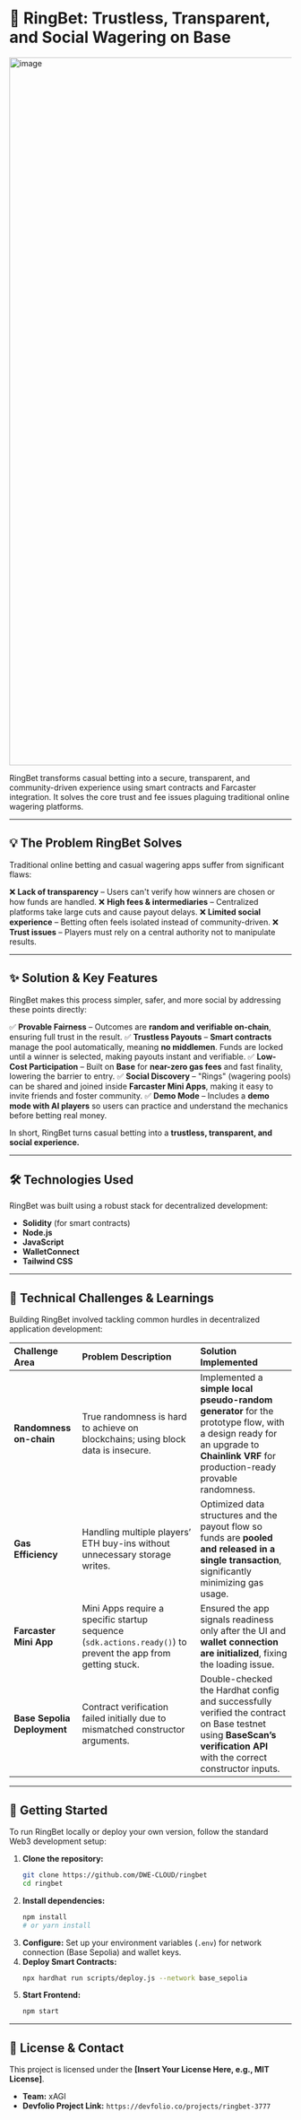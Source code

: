 # 💍 RingBet: Trustless, Transparent, and Social Wagering on Base

<img width="2033" height="1263" alt="image" src="https://github.com/user-attachments/assets/10f60071-f664-4020-9b81-186cd93e828d" />


RingBet transforms casual betting into a secure, transparent, and community-driven experience using smart contracts and Farcaster integration. It solves the core trust and fee issues plaguing traditional online wagering platforms.

-----

## 💡 The Problem RingBet Solves

Traditional online betting and casual wagering apps suffer from significant flaws:

❌ **Lack of transparency** – Users can't verify how winners are chosen or how funds are handled.
❌ **High fees & intermediaries** – Centralized platforms take large cuts and cause payout delays.
❌ **Limited social experience** – Betting often feels isolated instead of community-driven.
❌ **Trust issues** – Players must rely on a central authority not to manipulate results.

-----

## ✨ Solution & Key Features

RingBet makes this process simpler, safer, and more social by addressing these points directly:

✅ **Provable Fairness** – Outcomes are **random and verifiable on-chain**, ensuring full trust in the result.
✅ **Trustless Payouts** – **Smart contracts** manage the pool automatically, meaning **no middlemen**. Funds are locked until a winner is selected, making payouts instant and verifiable.
✅ **Low-Cost Participation** – Built on **Base** for **near-zero gas fees** and fast finality, lowering the barrier to entry.
✅ **Social Discovery** – "Rings" (wagering pools) can be shared and joined inside **Farcaster Mini Apps**, making it easy to invite friends and foster community.
✅ **Demo Mode** – Includes a **demo mode with AI players** so users can practice and understand the mechanics before betting real money.

In short, RingBet turns casual betting into a **trustless, transparent, and social experience.**

-----

## 🛠 Technologies Used

RingBet was built using a robust stack for decentralized development:

  * **Solidity** (for smart contracts)
  * **Node.js**
  * **JavaScript**
  * **WalletConnect**
  * **Tailwind CSS**

-----

## 🚧 Technical Challenges & Learnings

Building RingBet involved tackling common hurdles in decentralized application development:

| Challenge Area | Problem Description | Solution Implemented |
| :--- | :--- | :--- |
| **Randomness on-chain** | True randomness is hard to achieve on blockchains; using block data is insecure. | Implemented a **simple local pseudo-random generator** for the prototype flow, with a design ready for an upgrade to **Chainlink VRF** for production-ready provable randomness. |
| **Gas Efficiency** | Handling multiple players’ ETH buy-ins without unnecessary storage writes. | Optimized data structures and the payout flow so funds are **pooled and released in a single transaction**, significantly minimizing gas usage. |
| **Farcaster Mini App** | Mini Apps require a specific startup sequence (`sdk.actions.ready()`) to prevent the app from getting stuck. | Ensured the app signals readiness only after the UI and **wallet connection are initialized**, fixing the loading issue. |
| **Base Sepolia Deployment** | Contract verification failed initially due to mismatched constructor arguments. | Double-checked the Hardhat config and successfully verified the contract on Base testnet using **BaseScan’s verification API** with the correct constructor inputs. |

-----

## 🚀 Getting Started

To run RingBet locally or deploy your own version, follow the standard Web3 development setup:

1.  **Clone the repository:**
    ```bash
    git clone https://github.com/DWE-CLOUD/ringbet
    cd ringbet
    ```
2.  **Install dependencies:**
    ```bash
    npm install
    # or yarn install
    ```
3.  **Configure:** Set up your environment variables (`.env`) for network connection (Base Sepolia) and wallet keys.
4.  **Deploy Smart Contracts:**
    ```bash
    npx hardhat run scripts/deploy.js --network base_sepolia
    ```
5.  **Start Frontend:**
    ```bash
    npm start
    ```

-----

## 📄 License & Contact

This project is licensed under the **[Insert Your License Here, e.g., MIT License]**.

  * **Team:** xAGI
  * **Devfolio Project Link:** `https://devfolio.co/projects/ringbet-3777`

